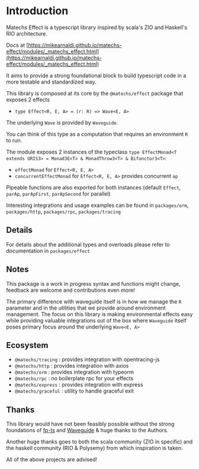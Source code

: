# Introduction
Matechs Effect is a typescript library inspired by scala's ZIO and Haskell's RIO architecture.

Docs at [https://mikearnaldi.github.io/matechs-effect/modules/_matechs_effect.html](https://mikearnaldi.github.io/matechs-effect/modules/_matechs_effect.html)

It aims to provide a strong foundational block to build typescript code in a more testable and standardized way.

This library is composed at its core by the `@matechs/effect` package that exposes 2 effects

- `type Effect<R, E, A> = (r: R) => Wave<E, A>`

The underlying `Wave` is provided by `Waveguide`.

You can think of this type as a computation that requires an environment `R` to run.

The module exposes 2 instances of the typeclass `type EffectMonad<T extends URIS3> = Monad3E<T> & MonadThrow3<T> & Bifunctor3<T>`:

- `effectMonad` for `Effect<R, E, A>`
- `concurrentEffectMonad` for `Effect<R, E, A>` provides concurrent `ap`

Pipeable functions are also exported for both instances (default `Effect`, `parAp`, `parApFirst`, `parApSecond` for parallel)

Interesting integrations and usage examples can be found in `packages/orm`, `packages/http`, `packages/rpc`, `packages/tracing`

## Details

For details about the additional types and overloads please refer to documentation in `packages/effect`

## Notes

This package is a work in progress syntax and functions might change, feedback are welcome and contributions even more!

The primary difference with waveguide itself is in how we manage the `R` parameter and in the utilities that we provide around environment management. The focus on this library is making environmental effects easy while providing valuable integrations out of the box where `Waveguide` itself poses primary focus around the underlying `Wave<E, A>`

## Ecosystem

- `@matechs/tracing` : provides integration with opentracing-js
- `@matechs/http` : provides integration with axios
- `@matechs/orm` : provides integration with typeorm
- `@matechs/rpc` : no boilerplate rpc for your effects
- `@matechs/express` : provides integration with express
- `@matechs/graceful` : utility to handle graceful exit

## Thanks

This library would have not been feasibly possible without the strong foundations of [fp-ts](https://github.com/gcanti/fp-ts) and [Waveguide](https://github.com/rzeigler/waveguide) & huge thanks to the Authors.

Another huge thanks goes to both the scala community (ZIO in specific) and the haskell community (RIO & Polysemy) from which inspiration is taken.

All of the above projects are advised!
